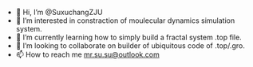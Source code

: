 - 👋 Hi, I’m @SuxuchangZJU
- 👀 I’m interested in constraction of moulecular dynamics simulation system.
- 🌱 I’m currently learning how to simply build a fractal system .top file.
- 💞️ I’m looking to collaborate on builder of ubiquitous code of .top/.gro.
- 📫 How to reach me mr.su.su@outlook.com

<!---
suxuchangZJU/suxuchangZJU is a ✨ special ✨ repository because its `README.md` (this file) appears on your GitHub profile.
You can click the Preview link to take a look at your changes.
--->
